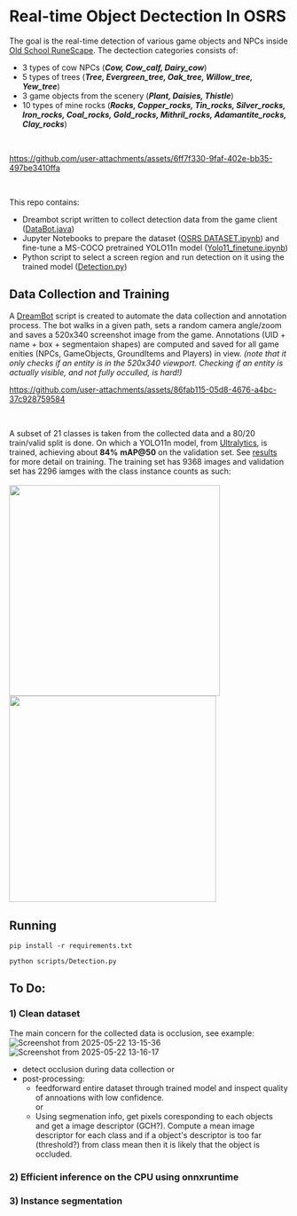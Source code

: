 # Real-time Object Dectection In OSRS

The goal is the real-time detection of various game objects and NPCs inside [Old School RuneScape](https://www.oldschool.runescape.com/). The dectection categories consists of:
  - 3 types of cow NPCs (***Cow, Cow_calf, Dairy_cow***)
  - 5 types of trees (***Tree, Evergreen_tree, Oak_tree, Willow_tree, Yew_tree***)
  - 3 game objects from the scenery (***Plant, Daisies, Thistle***)
  - 10 types of mine rocks (***Rocks, Copper_rocks, Tin_rocks, Silver_rocks, Iron_rocks, Coal_rocks, Gold_rocks, Mithril_rocks, Adamantite_rocks, Clay_rocks***)
<br>

https://github.com/user-attachments/assets/6ff7f330-9faf-402e-bb35-497be3410ffa

<br>

This repo contains:
  - Dreambot script written to collect detection data from the game client ([DataBot.java](scripts/DataBot.java))
  - Jupyter Notebooks to prepare the dataset ([OSRS DATASET.ipynb](notebooks/OSRS_DATASET.ipynb)) and fine-tune a MS-COCO pretrained YOLO11n model ([Yolo11_finetune.ipynb](notebooks/Yolo11_finetune.ipynb))
  - Python script to select a screen region and run detection on it using the trained model ([Detection.py](scripts/Detection.py))

## Data Collection and Training
A [DreamBot](https://dreambot.org/guides/scripter-guide/starting/#4-keep-learning) script is created to automate the data collection and annotation process. The bot walks in a given path, sets a random camera angle/zoom and saves a 520x340 screenshot image from the game. Annotations (UID + name + box + segmentaion shapes) are computed and saved for all game enities (NPCs, GameObjects, GroundItems and Players) in view. *(note that it only checks if an entity is in the 520x340 viewport. Checking if an entity is actually visible, and not fully occulled, is hard!)* 
<br> 

https://github.com/user-attachments/assets/86fab115-05d8-4676-a4bc-37c928759584

<br>

A subset of 21 classes is taken from the collected data and a 80/20 train/valid split is done. On which a YOLO11n model, from [Ultralytics](https://github.com/ultralytics/ultralytics/blob/main/docs/en/models/yolo11.md), is trained, achieving about **84%** **mAP@50** on the validation set. See [results](notebooks/runs/detect/train3) for more detail on training. The training set has 9368 images and validation set has 2296 iamges with the class instance counts as such:
<br> <br>
<img src="https://github.com/user-attachments/assets/8a4adc28-d42e-458a-b652-50028676138a" width="380" />
<img src="https://github.com/user-attachments/assets/e22068b9-64c6-40e6-a0e3-d97c62db8a21" width="372.5" />
<br>

## Running

```
pip install -r requirements.txt

```

```
python scripts/Detection.py
```

## To Do:    

### 1) Clean dataset

The main concern for the collected data is occlusion, see example:<br>
![Screenshot from 2025-05-22 13-15-36](https://github.com/user-attachments/assets/ad6cf8dc-9562-4e1c-8f73-7c8a80b33f3d)
![Screenshot from 2025-05-22 13-16-17](https://github.com/user-attachments/assets/ac1c1ab0-9a09-4f03-aa31-4d680ead1706)

  - detect occlusion during data collection
    or 
  - post-processing:
       - feedforward entire dataset through trained model and inspect quality of annoations with low confidence.  
         or 
       - Using segmenation info, get pixels coresponding to each objects and get a image descriptor (GCH?). Compute a mean image descriptor for each class and if a object's descriptor is too far (threshold?) from class mean then it is likely that the object is occluded.

### 2) Efficient inference on the CPU using onnxruntime

### 3) Instance segmentation


